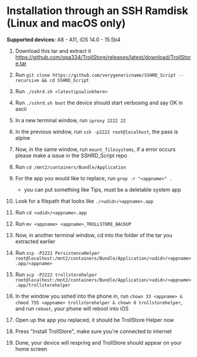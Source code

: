 # Installation through an SSH Ramdisk (Linux and macOS only)

**Supported devices:** A8 - A11, iOS 14.0 - 15.5b4

1. Download this tar and extract it https://github.com/opa334/TrollStore/releases/latest/download/TrollStore.tar

2. Run `git clone https://github.com/verygenericname/SSHRD_Script --recursive && cd SSHRD_Script`

3. Run `./sshrd.sh <latestipswlinkhere>`

4. Run `./sshrd.sh boot` the device should start verbosing and say OK in ascii

5. In a new terminal window, run `iproxy 2222 22`

6. In the previous window, run `ssh -p2222 root@localhost`, the pass is alpine

7. Now, in the same window, run `mount_filesystems`, if a error occurs please make a issue in the SSHRD_Script repo

8. Run `cd /mnt2/containers/Bundle/Application`

9. For the app you would like to replace, run `grep -r "<appname>" .`
    - you can put something like Tips, must be a deletable system app

10. Look for a filepath that looks like `./<udid>/<appname>.app`

11. Run `cd <udid>/<appname>.app`

12. Run `mv <appname> <appname>_TROLLSTORE_BACKUP`

13. Now, in another terminal window, cd into the folder of the tar you extracted earlier

14. Run `scp -P2222 PersistenceHelper root@localhost:/mnt2/containers/Bundle/Application/<udid>/<appname>.app/<appname>`

15. Run `scp -P2222 trollstorehelper root@localhost:/mnt2/containers/Bundle/Application/<udid>/<appname>.app/trollstorehelper`

16. In the window you sshed into the phone in, run `chown 33 <appname> & chmod 755 <appname> trollstorehelper & chown 0 trollstorehelper`, and run `reboot`, your phone will reboot into iOS

17. Open up the app you replaced, it should be TrollStore Helper now

18. Press "Install TrollStore", make sure you're connected to internet

19. Done, your device will respring and TrollStore should appear on your home screen
